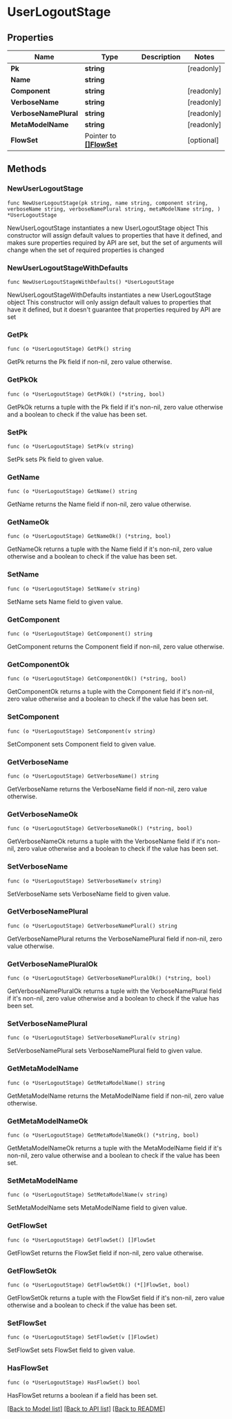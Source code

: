 # UserLogoutStage

## Properties

Name | Type | Description | Notes
------------ | ------------- | ------------- | -------------
**Pk** | **string** |  | [readonly] 
**Name** | **string** |  | 
**Component** | **string** |  | [readonly] 
**VerboseName** | **string** |  | [readonly] 
**VerboseNamePlural** | **string** |  | [readonly] 
**MetaModelName** | **string** |  | [readonly] 
**FlowSet** | Pointer to [**[]FlowSet**](FlowSet.md) |  | [optional] 

## Methods

### NewUserLogoutStage

`func NewUserLogoutStage(pk string, name string, component string, verboseName string, verboseNamePlural string, metaModelName string, ) *UserLogoutStage`

NewUserLogoutStage instantiates a new UserLogoutStage object
This constructor will assign default values to properties that have it defined,
and makes sure properties required by API are set, but the set of arguments
will change when the set of required properties is changed

### NewUserLogoutStageWithDefaults

`func NewUserLogoutStageWithDefaults() *UserLogoutStage`

NewUserLogoutStageWithDefaults instantiates a new UserLogoutStage object
This constructor will only assign default values to properties that have it defined,
but it doesn't guarantee that properties required by API are set

### GetPk

`func (o *UserLogoutStage) GetPk() string`

GetPk returns the Pk field if non-nil, zero value otherwise.

### GetPkOk

`func (o *UserLogoutStage) GetPkOk() (*string, bool)`

GetPkOk returns a tuple with the Pk field if it's non-nil, zero value otherwise
and a boolean to check if the value has been set.

### SetPk

`func (o *UserLogoutStage) SetPk(v string)`

SetPk sets Pk field to given value.


### GetName

`func (o *UserLogoutStage) GetName() string`

GetName returns the Name field if non-nil, zero value otherwise.

### GetNameOk

`func (o *UserLogoutStage) GetNameOk() (*string, bool)`

GetNameOk returns a tuple with the Name field if it's non-nil, zero value otherwise
and a boolean to check if the value has been set.

### SetName

`func (o *UserLogoutStage) SetName(v string)`

SetName sets Name field to given value.


### GetComponent

`func (o *UserLogoutStage) GetComponent() string`

GetComponent returns the Component field if non-nil, zero value otherwise.

### GetComponentOk

`func (o *UserLogoutStage) GetComponentOk() (*string, bool)`

GetComponentOk returns a tuple with the Component field if it's non-nil, zero value otherwise
and a boolean to check if the value has been set.

### SetComponent

`func (o *UserLogoutStage) SetComponent(v string)`

SetComponent sets Component field to given value.


### GetVerboseName

`func (o *UserLogoutStage) GetVerboseName() string`

GetVerboseName returns the VerboseName field if non-nil, zero value otherwise.

### GetVerboseNameOk

`func (o *UserLogoutStage) GetVerboseNameOk() (*string, bool)`

GetVerboseNameOk returns a tuple with the VerboseName field if it's non-nil, zero value otherwise
and a boolean to check if the value has been set.

### SetVerboseName

`func (o *UserLogoutStage) SetVerboseName(v string)`

SetVerboseName sets VerboseName field to given value.


### GetVerboseNamePlural

`func (o *UserLogoutStage) GetVerboseNamePlural() string`

GetVerboseNamePlural returns the VerboseNamePlural field if non-nil, zero value otherwise.

### GetVerboseNamePluralOk

`func (o *UserLogoutStage) GetVerboseNamePluralOk() (*string, bool)`

GetVerboseNamePluralOk returns a tuple with the VerboseNamePlural field if it's non-nil, zero value otherwise
and a boolean to check if the value has been set.

### SetVerboseNamePlural

`func (o *UserLogoutStage) SetVerboseNamePlural(v string)`

SetVerboseNamePlural sets VerboseNamePlural field to given value.


### GetMetaModelName

`func (o *UserLogoutStage) GetMetaModelName() string`

GetMetaModelName returns the MetaModelName field if non-nil, zero value otherwise.

### GetMetaModelNameOk

`func (o *UserLogoutStage) GetMetaModelNameOk() (*string, bool)`

GetMetaModelNameOk returns a tuple with the MetaModelName field if it's non-nil, zero value otherwise
and a boolean to check if the value has been set.

### SetMetaModelName

`func (o *UserLogoutStage) SetMetaModelName(v string)`

SetMetaModelName sets MetaModelName field to given value.


### GetFlowSet

`func (o *UserLogoutStage) GetFlowSet() []FlowSet`

GetFlowSet returns the FlowSet field if non-nil, zero value otherwise.

### GetFlowSetOk

`func (o *UserLogoutStage) GetFlowSetOk() (*[]FlowSet, bool)`

GetFlowSetOk returns a tuple with the FlowSet field if it's non-nil, zero value otherwise
and a boolean to check if the value has been set.

### SetFlowSet

`func (o *UserLogoutStage) SetFlowSet(v []FlowSet)`

SetFlowSet sets FlowSet field to given value.

### HasFlowSet

`func (o *UserLogoutStage) HasFlowSet() bool`

HasFlowSet returns a boolean if a field has been set.


[[Back to Model list]](../README.md#documentation-for-models) [[Back to API list]](../README.md#documentation-for-api-endpoints) [[Back to README]](../README.md)


